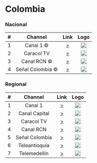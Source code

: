 
<h1>Colombia</h1>

<h3>Nacional</h3>

| #   | Channel     | Link  | Logo |
|:---:|:-----------:|:-----:|:-----:
| 1   | Canal 1 ©| [>]() | <img height="20" src=""/> |
| 2   | Caracol TV    | [>]() | <img height="20" src=""/> |
| 3   | Canal RCN ©     | [>]() | <img height="20" src=""/> |
| 4   | Señal Colombia ©| [>]() | <img height="20" src=""/> |


<h3>Regional</h3>

| #   | Channel     | Link  | Logo |
|:---:|:-----------:|:-----:|:-----:
| 1   | Canal 1 | [>]() | <img height="20" src=""/> |
| 2   | Canal Capital | [>]() | <img height="20" src=""/> |
| 3   | Caracol TV    | [>]() | <img height="20" src=""/> |
| 4   | Canal RCN     | [>]() | <img height="20" src=""/> |
| 5   | Señal Colombia | [>]() | <img height="20" src=""/> |
| 6   | Teleantioquia | [>]() | <img height="20" src=""/> |
| 7   | Telemedellin | [>]() | <img height="20" src=""/> |
